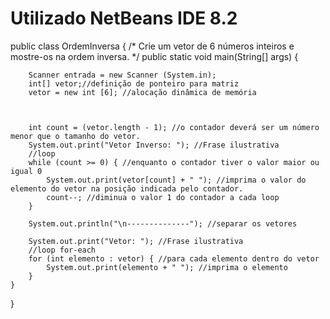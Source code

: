 # Utilizado NetBeans IDE 8.2

public class OrdemInversa {
/*
Crie um vetor de 6 números inteiros
e mostre-os na ordem inversa.
*/
    public static void main(String[] args) {
        
        Scanner entrada = new Scanner (System.in);
        int[] vetor;//definição de ponteiro para matriz
        vetor = new int [6]; //alocação dinâmica de memória
      
        
   
        int count = (vetor.length - 1); //o contador deverá ser um número menor que o tamanho do vetor.
        System.out.print("Vetor Inverso: "); //Frase ilustrativa
        //loop
        while (count >= 0) { //enquanto o contador tiver o valor maior ou igual 0
            System.out.print(vetor[count] + " "); //imprima o valor do elemento do vetor na posição indicada pelo contador.
            count--; //diminua o valor 1 do contador a cada loop
        }

        System.out.println("\n--------------"); //separar os vetores

        System.out.print("Vetor: "); //Frase ilustrativa
        //loop for-each
        for (int elemento : vetor) { //para cada elemento dentro do vetor
            System.out.print(elemento + " "); //imprima o elemento
        }
    }
}
